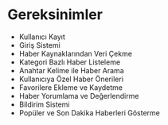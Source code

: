 # Gereksinimler
- Kullanıcı Kayıt 
- Giriş Sistemi  
- Haber Kaynaklarından Veri Çekme  
- Kategori Bazlı Haber Listeleme  
- Anahtar Kelime ile Haber Arama  
- Kullanıcıya Özel Haber Önerileri  
- Favorilere Ekleme ve Kaydetme  
- Haber Yorumlama ve Değerlendirme  
- Bildirim Sistemi 
- Popüler ve Son Dakika Haberleri Gösterme





